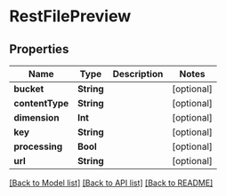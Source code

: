 # RestFilePreview

## Properties
Name | Type | Description | Notes
------------ | ------------- | ------------- | -------------
**bucket** | **String** |  | [optional] 
**contentType** | **String** |  | [optional] 
**dimension** | **Int** |  | [optional] 
**key** | **String** |  | [optional] 
**processing** | **Bool** |  | [optional] 
**url** | **String** |  | [optional] 

[[Back to Model list]](../README.md#documentation-for-models) [[Back to API list]](../README.md#documentation-for-api-endpoints) [[Back to README]](../README.md)


